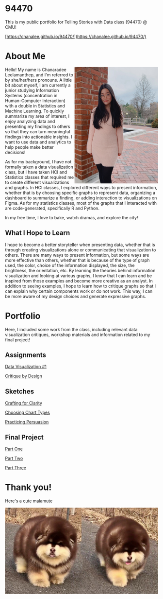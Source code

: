 # 94470

This is my public portfolio for Telling Stories with Data class (94470) @ CMU!

[https://chanalee.github.io/94470/](https://chanalee.github.io/94470/)

# About Me

<img align="right" src="Images/me.jpg" width = "275">

Hello! My name is Chanaradee Leelamanthep, and I'm referred to by she/her/hers pronouns. A little bit about myself, I am currently a junior studying Information Systems (concentration in Human-Computer Interaction) with a double in Statistics and Machine Learning. To quickly summarize my area of interest, I enjoy analyzing data and presenting my findings to others so that they can turn meaningful findings into actionable insights. I want to use data and analytics to help people make better decisions! 

As for my background, I have not formally taken a data visualization class, but I have taken HCI and Statistics classes that required me to create different visualizations and graphs. In HCI classes, I explored different ways to present information, whether that is by choosing specific graphs to represent data, organizing a dashboard to summarize a finding, or adding interaction to visualizations on Figma. As for my statistics classes, most of the graphs that I interacted with are code-generated, specifically R and Python. 

In my free time, I love to bake, watch dramas, and explore the city! 


## What I Hope to Learn

I hope to become a better storyteller when presenting data, whether that is through creating visualizations alone or communicating that visualization to others. There are many ways to present information, but some ways are more effective than others, whether that is because of the type of graph used, the color, choice of the information displayed, the size, the brightness, the orientation, etc. By learning the theories behind information visualization and looking at various graphs, I know that I can learn and be inspired from those examples and become more creative as an analyst. In addition to seeing examples, I hope to learn how to critique graphs so that I can explain why certain components work or do not work. This way, I can be more aware of my design choices and generate expressive graphs.

# Portfolio

Here, I included some work from the class, including relevant data visualization critiques, workshop materials and information related to my final project!

## Assignments

[Data Visualization #1](/data-vis-1.md)

[Critique by Design](/critique-by-design.md)

## Sketches

[Crafting for Clarity](/crafting-for-clarity.md)

[Choosing Chart Types](/choosing-chart-types.md)

[Practicing Persuasion](/practicing-persuasion.md)

## Final Project

[Part One](/fp-part1.md)

[Part Two](/fp-part2.md)

[Part Three](/fp-part3.md)


# Thank you! 

Here's a cute malamute

![Dog](Images/malamute.jpeg)

<div class="flourish-embed flourish-chart" data-src="visualisation/8529823"><script src="https://public.flourish.studio/resources/embed.js"></script></div>


